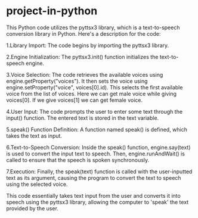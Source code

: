 # project-in-python

This Python code utilizes the pyttsx3 library, which is a text-to-speech conversion library in Python. Here's a description for the code:

1.Library Import: The code begins by importing the pyttsx3 library.

2.Engine Initialization: The pyttsx3.init() function initializes the text-to-speech engine.

3.Voice Selection: The code retrieves the available voices using engine.getProperty("voices"). It then sets the voice using engine.setProperty("voice", voices[0].id). This selects the first available voice from the list of voices. Here we can get male voice while giving voices[0]. If we give voices[1] we can get female voice.

4.User Input: The code prompts the user to enter some text through the input() function. The entered text is stored in the text variable.

5.speak() Function Definition: A function named speak() is defined, which takes the text as input.

6.Text-to-Speech Conversion: Inside the speak() function, engine.say(text) is used to convert the input text to speech. Then, engine.runAndWait() is called to ensure that the speech is spoken synchronously.

7.Execution: Finally, the speak(text) function is called with the user-inputted text as its argument, causing the program to convert the text to speech using the selected voice.

This code essentially takes text input from the user and converts it into speech using the pyttsx3 library, allowing the computer to 'speak' the text provided by the user.
